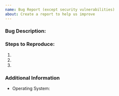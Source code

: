 ```yaml
---
name: Bug Report (except security vulnerabilities)
about: Create a report to help us improve
---
```


<!-- Please provide a detailed description of the bug. -->
<!-- Note: This template is not meant for security vulnerabilities disclosure -->
<!-- Any such issue, created in this repo, will be deleted on sight -->
<!-- Instead please report vulnerabilities to the Eclipse Foundation's security team -->
<!-- For more details, please read SECURITY.md in the repository root -->
### Bug Description:

<!-- Please provide clear steps to reproduce the bug. -->
### Steps to Reproduce:

1.
2.
3.

<!-- Please provide any additional information available. -->
<!-- Additional information can be in the form of logs, screenshots, screencasts. -->

### Additional Information

- Operating System:

